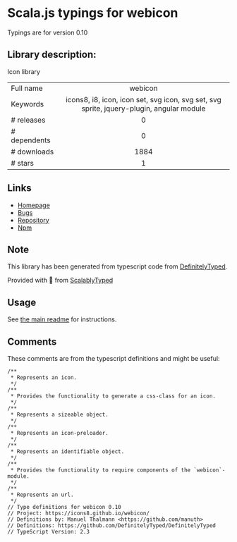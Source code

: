 
# Scala.js typings for webicon

Typings are for version 0.10

## Library description:
Icon library

|                    |                 |
| ------------------ | :-------------: |
| Full name          | webicon |
| Keywords           | icons8, i8, icon, icon set, svg icon, svg set, svg sprite, jquery-plugin, angular module |
| # releases         | 0 |
| # dependents       | 0 |
| # downloads        | 1884 |
| # stars            | 1 |

## Links
- [Homepage](https://icons8.github.io/webicon/)
- [Bugs](https://github.com/icons8/webicon/issues)
- [Repository](https://github.com/icons8/webicon-bower)
- [Npm](https://www.npmjs.com/package/webicon)
    


## Note
This library has been generated from typescript code from [DefinitelyTyped](https://definitelytyped.org).

Provided with :purple_heart: from [ScalablyTyped](https://github.com/oyvindberg/ScalablyTyped)

## Usage
See [the main readme](../../readme.md) for instructions.

## Comments

These comments are from the typescript definitions and might be useful:
```
/**
 * Represents an icon.
 */
/**
 * Provides the functionality to generate a css-class for an icon.
 */
/**
 * Represents a sizeable object.
 */
/**
 * Represents an icon-preloader.
 */
/**
 * Represents an identifiable object.
 */
/**
 * Provides the functionality to require components of the `webicon`-module.
 */
/**
 * Represents an url.
 */
// Type definitions for webicon 0.10
// Project: https://icons8.github.io/webicon/
// Definitions by: Manuel Thalmann <https://github.com/manuth>
// Definitions: https://github.com/DefinitelyTyped/DefinitelyTyped
// TypeScript Version: 2.3

```

